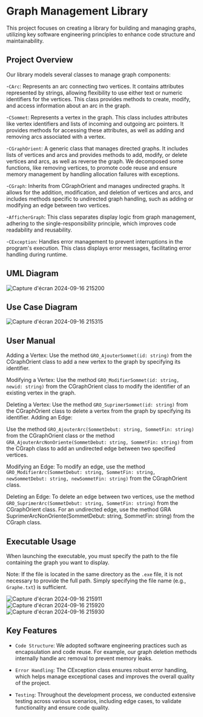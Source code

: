 # Graph Management Library
This project focuses on creating a library for building and managing graphs, utilizing key software engineering principles to enhance code structure and maintainability.


## Project Overview
Our library models several classes to manage graph components:

-```CArc```: Represents an arc connecting two vertices. It contains attributes represented by strings, allowing flexibility to use either text or numeric identifiers for the vertices. This class provides methods to create, modify, and access information about an arc in the graph.

-```CSommet```: Represents a vertex in the graph. This class includes attributes like vertex identifiers and lists of incoming and outgoing arc pointers. It provides methods for accessing these attributes, as well as adding and removing arcs associated with a vertex.

-```CGraphOrient```: A generic class that manages directed graphs. It includes lists of vertices and arcs and provides methods to add, modify, or delete vertices and arcs, as well as reverse the graph. We decomposed some functions, like removing vertices, to promote code reuse and ensure memory management by handling allocation failures with exceptions.

-```CGraph```: Inherits from CGraphOrient and manages undirected graphs. It allows for the addition, modification, and deletion of vertices and arcs, and includes methods specific to undirected graph handling, such as adding or modifying an edge between two vertices.

-```AfficherGraph```: This class separates display logic from graph management, adhering to the single-responsibility principle, which improves code readability and reusability.

-```CException```: Handles error management to prevent interruptions in the program's execution. This class displays error messages, facilitating error handling during runtime.


## UML Diagram

![Capture d'écran 2024-09-16 215200](https://github.com/user-attachments/assets/27480bd0-a1fc-4451-9773-d125b3c37943)

## Use Case Diagram

![Capture d'écran 2024-09-16 215315](https://github.com/user-attachments/assets/dd4eada1-adcb-43d8-b0bf-22bb767d687e)

## User Manual

Adding a Vertex:
Use the method ```GRO_AjouterSommet(id: string)``` from the CGraphOrient class to add a new vertex to the graph by specifying its identifier.

Modifying a Vertex:
Use the method ```GRO_ModifierSommet(id: string, newid: string)``` from the CGraphOrient class to modify the identifier of an existing vertex in the graph.

Deleting a Vertex:
Use the method ```GRO_SuprimerSommet(id: string)``` from the CGraphOrient class to delete a vertex from the graph by specifying its identifier.
Adding an Edge:

Use the method ```GRO_AjouterArc(SommetDebut: string, SommetFin: string)``` from the CGraphOrient class or the method ```GRA_AjouterArcNonOriente(SommetDebut: string, SommetFin: string)``` from the CGraph class to add an undirected edge between two specified vertices.

Modifying an Edge:
To modify an edge, use the method ```GRO_ModifierArc(SommetDebut: string, SommetFin: string, newSommetDebut: string, newSommetFin: string)``` from the CGraphOrient class.

Deleting an Edge:
To delete an edge between two vertices, use the method ```GRO_SuprimerArc(SommetDebut: string, SommetFin: string)``` from the CGraphOrient class.
For an undirected edge, use the method GRA SuprimerArcNonOriente(SommetDebut: string, SommetFin: string) from the CGraph class.

## Executable Usage
When launching the executable, you must specify the path to the file containing the graph you want to display.

Note: If the file is located in the same directory as the ```.exe``` file, it is not necessary to provide the full path. Simply specifying the file name (e.g., ```Graphe.txt```) is sufficient.

![Capture d'écran 2024-09-16 215911](https://github.com/user-attachments/assets/1320ef1b-b906-4329-b254-a703cdcd806e)
![Capture d'écran 2024-09-16 215920](https://github.com/user-attachments/assets/1a97a772-ac4c-4d83-9d86-b217606f9ab4)
![Capture d'écran 2024-09-16 215930](https://github.com/user-attachments/assets/06e866c2-0101-48e5-a53d-1037ffdeec6b)

## Key Features
- ```Code Structure```: We adopted software engineering practices such as encapsulation and code reuse. For example, our graph deletion methods internally handle arc removal to prevent memory leaks.

- ```Error Handling```: The CException class ensures robust error handling, which helps manage exceptional cases and improves the overall quality of the project.

- ```Testing```: Throughout the development process, we conducted extensive testing across various scenarios, including edge cases, to validate functionality and ensure code quality.
